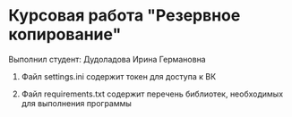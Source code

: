 # Курсовая работа "Резервное копирование"

Выполнил студент: Дудоладова Ирина Германовна

1. Файл settings.ini содержит токен для доступа к ВК

1. Файл requirements.txt содержит перечень библиотек, необходимых для выполнения программы